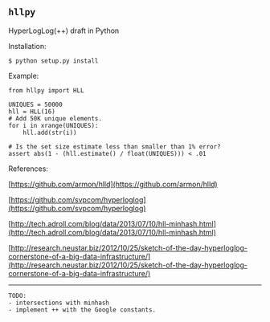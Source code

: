 `hllpy`
------

HyperLogLog(++) draft in Python

Installation:

    $ python setup.py install

Example:

    from hllpy import HLL

    UNIQUES = 50000
    hll = HLL(16)
    # Add 50K unique elements.
    for i in xrange(UNIQUES):
        hll.add(str(i))

    # Is the set size estimate less than smaller than 1% error?
    assert abs(1 - (hll.estimate() / float(UNIQUES))) < .01

References:

[https://github.com/armon/hlld](https://github.com/armon/hlld)

[https://github.com/svpcom/hyperloglog](https://github.com/svpcom/hyperloglog)

[http://tech.adroll.com/blog/data/2013/07/10/hll-minhash.html](http://tech.adroll.com/blog/data/2013/07/10/hll-minhash.html)

[http://research.neustar.biz/2012/10/25/sketch-of-the-day-hyperloglog-cornerstone-of-a-big-data-infrastructure/](http://research.neustar.biz/2012/10/25/sketch-of-the-day-hyperloglog-cornerstone-of-a-big-data-infrastructure/)

-------------------------------------------------------------------


    TODO:
    - intersections with minhash
    - implement ++ with the Google constants.
